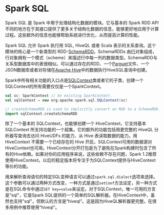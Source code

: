 # Spark SQL

Spark SQL 是 Spark 中用于处理结构化数据的模块。它与基本的 Spark RDD API 不同的地方在于其接口提供了更多关于结构化数据的信息，能够更好地应用于计算过程。这些额外的信息也能够帮助系统进行优化，从而提高计算的性能。

Spark SQL 允许 Spark 执行用 SQL, HiveQL 或者 Scala 表示的关系查询。这个模块的核心是一个新类型的 RDD-[SchemaRDD](http://spark.apache.org/docs/latest/api/scala/index.html#org.apache.spark.sql.SchemaRDD)。SchemaRDDs 由[行](http://spark.apache.org/docs/latest/api/scala/index.html#org.apache.spark.sql.package@Row:org.apache.spark.sql.catalyst.expressions.Row.type)对象组成，行对象拥有一个模式（scheme）来描述行中每一列的数据类型。SchemaRDD与关系型数据库中的表很相似。可以通过存在的RDD、一个[Parquet](http://parquet.io/)文件、一个JSON数据库或者对存储在[Apache Hive](http://hive.apache.org/)中的数据执行HiveSQL查询中创建。

Spark中所有相关功能的入口点是[SQLContext](http://spark.apache.org/docs/latest/api/scala/index.html#org.apache.spark.sql.SQLContext)类或者它的子类，创建一个SQLContext的所有需要仅仅是一个SparkContext。

```scala
val sc: SparkContext // An existing SparkContext.
val sqlContext = new org.apache.spark.sql.SQLContext(sc)

// createSchemaRDD is used to implicitly convert an RDD to a SchemaRDD.
import sqlContext.createSchemaRDD
```

除了一个基本的 SQLContext，也能够创建一个 HiveContext，它支持基本 SQLContext 所支持功能的一个超集。它的额外的功能包括用更完整的 HiveQL 分析器写查询去访问 HiveUDFs 的能力、从 Hive 表读取数据的能力。用 HiveContext 不需要一个已经存在的 Hive 开启，SQLContext可用的数据源对HiveContext也可用。HiveContext分开打包是为了避免在Spark构建时包含了所有的Hive依赖。如果对你的应用程序来说，这些依赖不存在问题，Spark 1.2推荐使用HiveContext。以后的稳定版本将专注于为SQLContext提供与HiveContext等价的功能。

用来解析查询语句的特定SQL变种语言可以通过`spark.sql.dialect`选项来选择。这个参数可以通过两种方式改变，一种方式是通过`setConf`方法设定，另一种方式是在SQL命令中通过`SET key=value`来设定。对于SQLContext，唯一可用的方言是“sql”，它是Spark SQL提供的一个简单的SQL解析器。在HiveContext中，虽然也支持"sql"，但默认的方言是“hiveql”。这是因为HiveQL解析器更完整。在很多用例中推荐使用“hiveql”。

